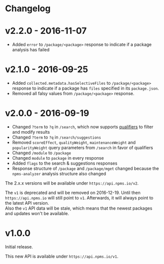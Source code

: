 # Changelog


# v2.2.0 - 2016-11-07

- Added `error` to `/package/<package>` response to indicate if a package analysis has failed


# v2.1.0 - 2016-09-25

- Added `collected.metadata.hasSelectiveFiles` to `/package/<package>` response to indicate if a package has `files` specified in its `package.json`.
- Removed all falsy values from `/package/<package>` response.


# v2.0.0 - 2016-09-19

- Changed `?term` to `?q` in `/search`, which now supports [qualifiers](https://api-docs.npms.io/#api-search-query) to filter and modify results
- Changed `?term` to `?q` in `/search/suggestions`
- Removed `scoreEffect`, `qualityWeight`, `maintenanceWeight` and `popularityWeight` query parameters from `/search` in favor of qualifiers
- Changed `/module` to `/package`
- Changed `module` to `package` in every response
- Added `flags` to the search & suggestions responses
- Response structure of `/package` and `/package/mget` changed because the `npms-analyzer` analysis structure also changed

The 2.x.x versions will be available under `https://api.npms.io/v2`.

The `v1` is deprecated and will be removed on 2016-12-19.
Until then `https://api.npms.io` will still point to `v1`. Afterwards, it will always point to the latest API version.   
Also the `v1` API data will be stale, which means that the newest packages and updates won't be available.


# v1.0.0

Initial release.

This new API is available under `https://api.npms.io/v1`.
